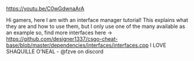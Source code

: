 https://youtu.be/C0wGdwnaArA

Hi gamers, here I am with an interface manager tutorial! This explains what they are and how to use them, but I only use one of the many available as an example so, find more interfaces here -> https://github.com/designer1337/csgo-cheat-base/blob/master/dependencies/interfaces/interfaces.cpp
I LOVE SHAQUILLE O'NEAL - @fzve on discord
